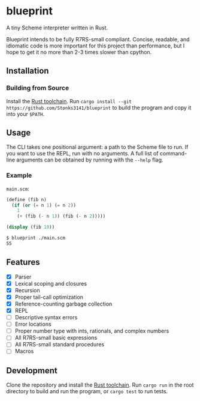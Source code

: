 # blueprint

A tiny Scheme interpreter written in Rust.

Blueprint intends to be fully R7RS-small compliant. Concise, readable, and
idiomatic code is more important for this project than performance, but I
hope to get it no more than 2-3 times slower than cpython.

## Installation

### Building from Source

Install the [Rust toolchain](https://www.rust-lang.org/tools/install).
Run `cargo install --git https://github.com/Stonks3141/blueprint` to build
the program and copy it into your `$PATH`.

## Usage

The CLI takes one positional argument: a path to the Scheme file to run.
If you want to use the REPL, run with no arguments. A full list of command-line
arguments can be obtained by running with the `--help` flag.

### Example

`main.scm`:

```scheme
(define (fib n)
  (if (or (= n 1) (= n 2))
    1
    (+ (fib (- n 1)) (fib (- n 2)))))

(display (fib 10))
```

```sh
$ blueprint ./main.scm
55
```

## Features

- [x] Parser
- [x] Lexical scoping and closures
- [x] Recursion
- [x] Proper tail-call optimization
- [x] Reference-counting garbage collection
- [x] REPL
- [ ] Descriptive syntax errors
- [ ] Error locations
- [ ] Proper number type with ints, rationals, and complex numbers
- [ ] All R7RS-small basic expressions
- [ ] All R7RS-small standard procedures
- [ ] Macros

## Development

Clone the repository and install the [Rust toolchain](https://www.rust-lang.org/tools/install).
Run `cargo run` in the root directory to build and run the program, or `cargo test` to run tests.
